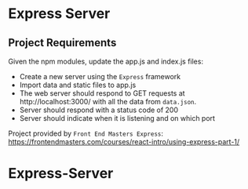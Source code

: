 # Express Server

## Project Requirements

Given the npm modules, update the app.js and index.js files:

 - Create a new server using the `Express` framework
 - Import data and static files to app.js
 - The web server should respond to GET requests at http://localhost:3000/ with all the data from `data.json`.
 - Server should respond with a status code of 200
 - Server should indicate when it is listening and on which port

Project provided by `Front End Masters Express`: https://frontendmasters.com/courses/react-intro/using-express-part-1/
# Express-Server
